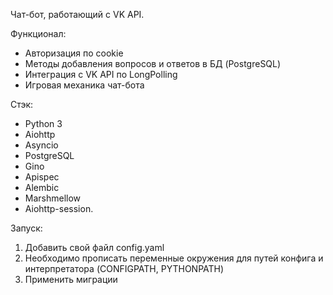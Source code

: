 Чат-бот, работающий с VK API.

Функционал:
- Авторизация по cookie
- Методы добавления вопросов и ответов в БД (PostgreSQL)
- Интеграция с VK API по LongPolling
- Игровая механика чат-бота
	
Стэк: 
- Python 3 
- Aiohttp 
- Asyncio
- PostgreSQL
- Gino
- Apispec
- Alembic
- Marshmellow
- Aiohttp-session.

Запуск:
1. Добавить свой файл config.yaml
2. Необходимо прописать переменные окружения для путей конфига и интерпретатора 
(CONFIGPATH, PYTHONPATH)
3. Применить миграции

